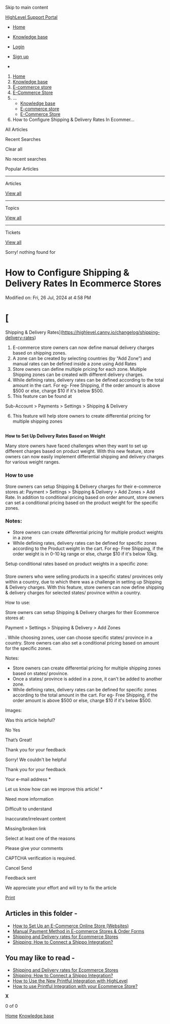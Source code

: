 Skip to main content

[ HighLevel Support Portal ](https://help.gohighlevel.com)

  * [ Home ](/support/home)
  * [ Knowledge base ](/support/solutions)

  * [Login](/support/login)
  * [Sign up](/support/signup)
  * 

  1. [Home](/support/home)
  2. [Knowledge base](/support/solutions)
  3. [E-commerce store](/support/solutions/155000000059)
  4. [E-Commerce Store](/support/solutions/folders/155000000182)
  5. ... 
     * [Knowledge base](/support/solutions)
     * [E-commerce store](/support/solutions/155000000059)
     * [E-Commerce Store](/support/solutions/folders/155000000182)
  6. How to Configure Shipping & Delivery Rates In Ecommer...

All  Articles 

Recent Searches

Clear all

No recent searches

Popular Articles

* * *

Articles

[View all](/support/search/solutions)

* * *

Topics

[View all](/support/search/topics)

* * *

Tickets

[View all](/support/search/tickets)

Sorry! nothing found for   

# How to Configure Shipping & Delivery Rates In Ecommerce Stores

Modified on: Fri, 26 Jul, 2024 at 4:58 PM

# [  
Shipping & Delivery Rates](https://highlevel.canny.io/changelog/shipping-delivery-rates)

  1. E-commerce store owners can now define manual delivery charges based on shipping zones.
  2. A zone can be created by selecting countries (by “Add Zone”) and manual rates can be defined inside a zone using Add Rates
  3. Store owners can define multiple pricing for each zone. Multiple Shipping zones can be created with different delivery charges.
  4. While defining rates, delivery rates can be defined according to the total amount in the cart. For eg- Free Shipping, if the order amount is above $500 or else, charge $10 if it's below $500.
  5. This feature can be found at 

Sub-Account > Payments > Settings > Shipping & Delivery

  6. This feature will help store owners to create differential pricing for multiple shipping zones

## [](https://youtu.be/7PosYBGySXc)  
**How to Set Up Delivery Rates Based on Weight**

Many store owners have faced challenges when they want to set up different charges based on product weight. With this new feature, store owners can now easily implement differential shipping and delivery charges for various weight ranges.

### **How to use**

Store owners can setup Shipping & Delivery charges for their e-commerce stores at: Payment > Settings > Shipping & Delivery > Add Zones > Add Rate. In addition to conditional pricing based on order amount, store owners can set a conditional pricing based on the product weight for the specific zones.

### **Notes:**

  * Store owners can create differential pricing for multiple product weights in a zone
  * While defining rates, delivery rates can be defined for specific zones according to the Product weight in the cart. For eg- Free Shipping, if the order weight is in 0-10 kg range or else, charge $10 if it's below 10kg.

Setup conditional rates based on product weights in a specific zone: 

###   

Store owners who were selling products in a specific states/ provinces only within a country, due to which there was a challenge in setting up Shipping & Delivery charges. With this feature, store owners can now define shipping & delivery charges for selected states/ province within a country.

How to use:

Store owners can setup Shipping & Delivery charges for their Ecommerce stores at: 

Payment > Settings > Shipping & Delivery > Add Zones

. While choosing zones, user can choose specific states/ province in a country. Store owners can also set a conditional pricing based on amount for the specific zones.

Notes:

  * Store owners can create differential pricing for multiple shipping zones based on states/ province.
  * Once a states/ province is added in a zone, it can't be added to another zone.
  * While defining rates, delivery rates can be defined for specific zones according to the total amount in the cart. For eg- Free Shipping, if the order amount is above $500 or else, charge $10 if it's below $500.

Images:

Was this article helpful?

No  Yes 

That’s Great!

Thank you for your feedback

Sorry! We couldn't be helpful

Thank you for your feedback

Your e-mail address *

Let us know how can we improve this article! *

Need more information 

Difficult to understand 

Inaccurate/irrelevant content 

Missing/broken link 

Select at least one of the reasons 

Please give your comments 

CAPTCHA verification is required. 

Cancel  Send 

Feedback sent

We appreciate your effort and will try to fix the article

[Print](javascript:print\(\))

## Articles in this folder -

  * [How to Set Up an E-Commerce Online Store (Websites)](/support/solutions/articles/155000001157-how-to-set-up-an-e-commerce-online-store-websites-)
  * [Manual Payment Method in E-commerce Stores & Order Forms](/support/solutions/articles/155000002897-manual-payment-method-in-e-commerce-stores-order-forms)
  * [Shipping and Delivery rates for Ecommerce Stores](/support/solutions/articles/155000002842-shipping-and-delivery-rates-for-ecommerce-stores)
  * [Shipping: How to Connect a Shippo Integration?](/support/solutions/articles/155000003109-shipping-how-to-connect-a-shippo-integration-)

## You may like to read -

  * [Shipping and Delivery rates for Ecommerce Stores](/support/solutions/articles/155000002842-shipping-and-delivery-rates-for-ecommerce-stores)
  * [Shipping: How to Connect a Shippo Integration?](/support/solutions/articles/155000003109-shipping-how-to-connect-a-shippo-integration-)
  * [How to Use the New Printful Integration with HighLevel](/support/solutions/articles/155000002602-how-to-use-the-new-printful-integration-with-highlevel)
  * [How to use Printful Integration with your Ecommerce Store?](/support/solutions/articles/155000002442-how-to-use-printful-integration-with-your-ecommerce-store-)

**X**

0 of 0 []()

[Home](/support/home) [Knowledge base](/support/solutions)
